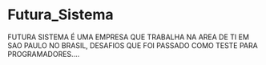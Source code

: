 # Futura_Sistema
FUTURA SISTEMA É UMA EMPRESA QUE TRABALHA NA AREA DE TI EM SAO PAULO NO BRASIL, DESAFIOS QUE FOI PASSADO COMO TESTE PARA PROGRAMADORES....
